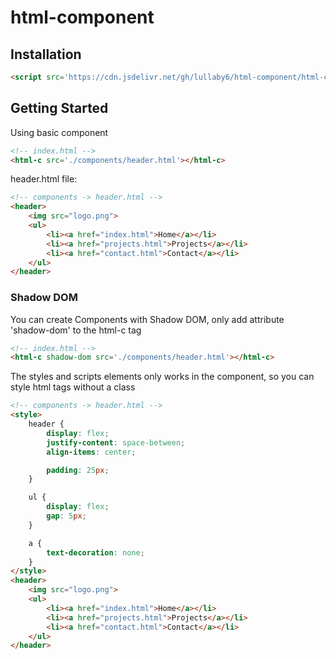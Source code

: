 # html-component

## Installation

```html
<script src='https://cdn.jsdelivr.net/gh/lullaby6/html-component/html-component.min.js' defer></script>
```

## Getting Started

Using basic component
```html
<!-- index.html -->
<html-c src='./components/header.html'></html-c>
```

header.html file:
```html
<!-- components -> header.html -->
<header>
    <img src="logo.png">
    <ul>
        <li><a href="index.html">Home</a></li>
        <li><a href="projects.html">Projects</a></li>
        <li><a href="contact.html">Contact</a></li>
    </ul>
</header>
```


### Shadow DOM

You can create Components with Shadow DOM, only add attribute 'shadow-dom' to the html-c tag

```html
<!-- index.html -->
<html-c shadow-dom src='./components/header.html'></html-c>
```

The styles and scripts elements only works in the component, so you can style html tags without a class
```html
<!-- components -> header.html -->
<style>
    header {
        display: flex;
        justify-content: space-between;
        align-items: center;

        padding: 25px;
    }

    ul {
        display: flex;
        gap: 5px;
    }

    a {
        text-decoration: none;
    }
</style>
<header>
    <img src="logo.png">
    <ul>
        <li><a href="index.html">Home</a></li>
        <li><a href="projects.html">Projects</a></li>
        <li><a href="contact.html">Contact</a></li>
    </ul>
</header>
```
